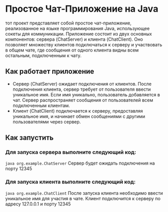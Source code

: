 # Простое Чат-Приложение на Java
тот проект представляет собой простое чат-приложение, реализованное на языке программирования Java, использующее сокеты для коммуникации. Приложение состоит из двух основных компонентов: сервера (ChatServer) и клиента (ChatClient). Оно позволяет множеству клиентов подключаться к серверу и участвовать в общем чате, где сообщения от одного клиента видны всем остальным, подключенным к чату.
## Как работает приложение
* Сервер (ChatServer) ожидает подключения от клиентов. После подключения клиента, сервер требует от пользователя ввести уникальное имя. Если имя уникально, пользователь добавляется в чат. Сервер распространяет сообщения от пользователей всем подключенным клиентам.
* Клиент (ChatClient) подключается к серверу, предоставляя уникальное имя, и начинает обмен сообщениями с другими пользователями через сервер.
## Как запустить
### Для запуска сервера выполните следующий код:
`java org.example.ChatServer`
Сервер будет ожидать подключения на порту 12345
### Для запуска клиента выполните следующий код:
`java org.example.ChatClient`
После запуска клиента необходимо ввести уникальное имя для участия в чате. Клиент подключится к серверу по адресу 127.0.0.1 и порту 12345
